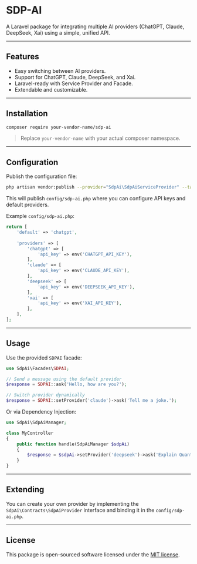 
# SDP-AI

A Laravel package for integrating multiple AI providers (ChatGPT, Claude, DeepSeek, Xai) using a simple, unified API.

---

## Features

- Easy switching between AI providers.
- Support for ChatGPT, Claude, DeepSeek, and Xai.
- Laravel-ready with Service Provider and Facade.
- Extendable and customizable.

---

## Installation

```bash
composer require your-vendor-name/sdp-ai
```

> Replace `your-vendor-name` with your actual composer namespace.

---

## Configuration

Publish the configuration file:

```bash
php artisan vendor:publish --provider="SdpAi\SdpAiServiceProvider" --tag="config"
```

This will publish `config/sdp-ai.php` where you can configure API keys and default providers.

Example `config/sdp-ai.php`:

```php
return [
    'default' => 'chatgpt',
    
    'providers' => [
        'chatgpt' => [
            'api_key' => env('CHATGPT_API_KEY'),
        ],
        'claude' => [
            'api_key' => env('CLAUDE_API_KEY'),
        ],
        'deepseek' => [
            'api_key' => env('DEEPSEEK_API_KEY'),
        ],
        'xai' => [
            'api_key' => env('XAI_API_KEY'),
        ],
    ],
];
```

---

## Usage

Use the provided `SDPAI` facade:

```php
use SdpAi\Facades\SDPAI;

// Send a message using the default provider
$response = SDPAI::ask('Hello, how are you?');

// Switch provider dynamically
$response = SDPAI::setProvider('claude')->ask('Tell me a joke.');
```

Or via Dependency Injection:

```php
use SdpAi\SdpAiManager;

class MyController
{
    public function handle(SdpAiManager $sdpAi)
    {
        $response = $sdpAi->setProvider('deepseek')->ask('Explain Quantum Physics.');
    }
}
```

---

## Extending

You can create your own provider by implementing the `SdpAi\Contracts\SdpAiProvider` interface and binding it in the `config/sdp-ai.php`.

---

## License

This package is open-sourced software licensed under the [MIT license](LICENSE).
